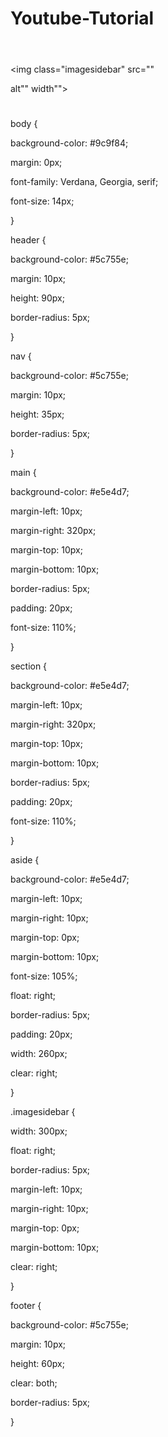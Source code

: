 # Youtube-Tutorial
<html>

<head>

<title></title>

<link rel="stylesheet" type="text/css" href="name.css">

</head>

<body>

<header></header>


<nav></nav>

 <aside>


<h2></h2>


<p></p>


</aside>



<aside>


<h2></h2>



<p></p>

</aside>




<div>




<img class="imagesidebar" src=""




alt"" width"">




</div>


<main>




<h1></h1>




<p></p>




</main>


<section>




<h2></h2>




<p></p>




</section>



<footer>




</footer>


</body>




body {






background-color: #9c9f84;




margin: 0px;




font-family: Verdana, Georgia, serif;




font-size: 14px;




}











header  {




background-color: #5c755e;




margin: 10px;




height: 90px;




border-radius: 5px;




}


nav {




background-color: #5c755e;




margin: 10px;




height: 35px;




border-radius: 5px;




}




main {




background-color: #e5e4d7;




margin-left: 10px;




margin-right: 320px;




margin-top: 10px;




margin-bottom: 10px;




border-radius: 5px;




padding: 20px;




font-size: 110%;




}



section {




background-color: #e5e4d7;




margin-left: 10px;




margin-right: 320px;




margin-top: 10px;




margin-bottom: 10px;




border-radius: 5px;




padding: 20px;




font-size: 110%;




}


aside {




background-color: #e5e4d7;




margin-left: 10px;




margin-right: 10px;




margin-top: 0px;




margin-bottom: 10px;




font-size: 105%;




float: right;




border-radius: 5px;




padding: 20px;




width: 260px;




clear: right;




}


.imagesidebar {




width: 300px;




float: right;




border-radius: 5px;




margin-left: 10px;




margin-right: 10px;




margin-top: 0px;




margin-bottom: 10px;




clear: right;




}


footer {




background-color: #5c755e;




margin: 10px;




height: 60px;




clear: both;




border-radius: 5px;




}

